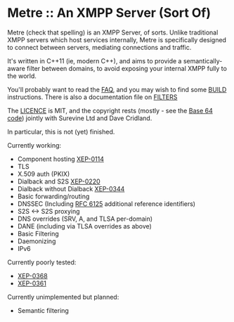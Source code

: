 Metre :: An XMPP Server (Sort Of)
=================================

Metre (check that spelling) is an XMPP Server, of sorts. Unlike traditional XMPP servers
which host services internally, Metre is specifically designed to connect between servers,
mediating connections and traffic.

It's written in C++11 (ie, modern C++), and aims to provide a semantically-aware filter
between domains, to avoid exposing your internal XMPP fully to the world.

You'll probably want to read the [FAQ](FAQ.md), and you may wish to find some
[BUILD](BUILD.md) instructions. There is also a documentation file on [FILTERS](FILTERS.md)

The [LICENCE](LICENSE) is MIT, and the copyright
rests (mostly - see the [Base 64 code](src/base64.cc)) jointly with Surevine Ltd and
Dave Cridland.

In particular, this is not (yet) finished.

Currently working:
* Component hosting [XEP-0114](https://xmpp.org/extensions/xep-0114.html)
* TLS
* X.509 auth (PKIX)
* Dialback and S2S [XEP-0220](https://xmpp.org/extensions/xep-0220.html)
* Dialback without Dialback  [XEP-0344](https://xmpp.org/extensions/xep-0344.html)
* Basic forwarding/routing
* DNSSEC (Including [RFC 6125](https://tools.ietf.org/html/rfc6125) additional reference identifiers)
* S2S <-> S2S proxying
* DNS overrides (SRV, A, and TLSA per-domain)
* DANE (including via TLSA overrides as above)
* Basic Filtering
* Daemonizing
* IPv6

Currently poorly tested:
* [XEP-0368](https://xmpp.org/extensions/xep-0368.html)
* [XEP-0361](https://xmpp.org/extensions/xep-0361.html)

Currently unimplemented but planned:
* Semantic filtering
